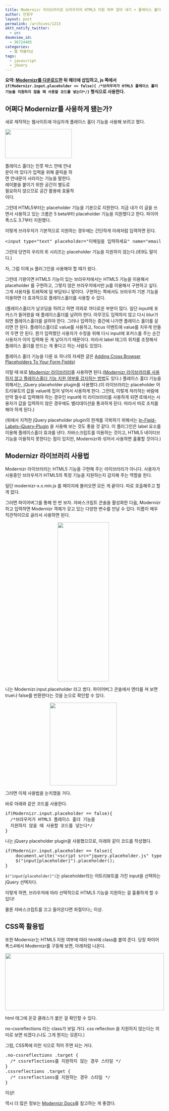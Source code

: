```yaml
---
title: Modernizr 라이브러리로 브라우저의 HTML5 지원 여부 알아 내기 + 플레이스 홀더
author: 안형우
layout: post
permalink: /archives/1213
aktt_notify_twitter:
  - yes
daumview_id:
  - 36724485
categories:
  - 웹 퍼블리싱
tags:
  - javascript
  - jQuery
---
```

**요약: [Modernizr를 다운로드][1]한 뒤 헤더에 삽입하고, js 쪽에서 `if(Modernizr.input.placeholder == false){ /*브라우저가 HTML5 플레이스 홀더 기능을 지원하지 않을 때 사용할 코드를 넣는다*/}` 형식으로 사용한다.**

## 어쩌다 Modernizr를 사용하게 됐는가?

새로 제작하는 웹사이트에 야심차게 플레이스 홀더 기능을 사용해 보려고 했다.

<div style="width: 225px" class="wp-caption aligncenter">
  <img class=" " src="http://mytory.net/uploads/legacy/placeholder/example.jpg" alt="" width="215" height="94" /><p class="wp-caption-text">
    플레이스 홀더는 인풋 박스 안에 안내문이 떠 있다가 입력을 위해 클릭을 하면 안내문이 사라지는 기능을 말한다. 레이블을 붙이기 위한 공간이 별도로 필요하지 않으므로 공간 활용에 효율적이다.
  </p>
</div>

그런데 HTML5부터는 placeholder 기능을 기본으로 지원한다. 지금 내가 이 글을 쓰면서 사용하고 있는 크롬은 5 beta부터 placeholder 기능을 지원했다고 한다. 파이어폭스도 3.7부터 지원했다.

이렇게 브라우저가 기본적으로 지원하는 경우에는 간단하게 아래처럼 입력하면 된다.

<pre>&lt;input type="text" placeholder="이메일을 입력하세요" name="email"/&gt;</pre>

그런데 당연히 우리의 IE 시리즈는 placeholder 기능을 지원하지 않는다.(IE9도 말이다.)

자, 그럼 이제 js 플러그인을 사용해야 할 때가 왔다.

그런데 기왕이면 HTML5 기능이 있는 브라우저에서는 HTML5 기능을 이용해서 placeholder 를 구현하고, 그렇지 않은 브라우저에서만 js를 이용해서 구현하고 싶다. 그게 사용자들 트래픽에 덜 부담되니 말이다. 구현하는 쪽에서도 브라우저 기본 기능을 이용하면 더 효과적으로 플레이스홀더를 사용할 수 있다.

(플레이스홀더가 날코딩을 하려고 하면 의외로 까다로운 부분이 많다. 일단 input에 포커스가 들어왔을 때 플레이스홀더를 날려야 한다. 아무것도 입력하지 않고 다시 blur가 되면 플레이스홀더를 살려야 한다. 그러나 입력하는 중간에 나가면 플레이스 홀더를 살리면 안 된다. 플레이스홀더로 value를 사용하고, focus 이벤트에 value를 지우게 만들어 두면 안 된다. 뭔가 입력했던 사용자가 수정을 위해 다시 input에 포커스를 주는 순간 사용자가 이미 입력해 둔 게 날아가기 때문이다. 따라서 label 태그의 위치를 조정해서 플레이스 홀더를 만드는 게 좋다고 하는 사람도 있었다.

플레이스 홀더 기능을 다룬 또 하나의 자세한 글은 [Adding Cross Browser Placeholders To Your Form Fields][2])

이럴 때 바로 [Modernizr 라이브러리][1]를 사용하면 된다.([Modernizr 라이브러리를 사용하지 않고 플레이스홀더 기능 지원 여부를 감지하는 방법][3]도 있다.) 플레이스 홀더 기능을 위해서는, jQuery placeholder plugin을 사용했다.(이 라이브러리는 placeholder 어트리뷰트의 값을 value에 집어 넣어서 사용하게 한다. 그런데, 이렇게 처리하는 바람에 만약 필수로 입력해야 하는 경우인 input에 이 라이브러리를 사용하게 되면 IE에서는 사용자가 값을 입력하지 않은 경우에도 밸리데이션을 통과하게 된다. 따라서 따로 조치를 해야 하게 된다.)

(위에서 지적한 jQuery placeholder plugin의 한계를 극복하기 위해서는 [In-Field-Labels-jQuery-Plugin][4] 을 사용해 보는 것도 좋을 것 같다. 이 플러그인은 label 요소를 이용해 플레이스홀더 효과를 낸다. 자바스크립트를 이용하는 것이고, HTML5 네이티브 기능을 이용하지 못한다는 점이 있지만, Modernizr와 섞어서 사용하면 훌륭할 것이다.)

## Modernizr 라이브러리 사용법

Modernizr 라이브러리는 HTML5 기능을 구현해 주는 라이브러리가 아니다. 사용자가 사용중인 브라우저가 HTML5의 특정 기능을 지원하는지 감지해 주는 역할을 한다.

일단 modernizr-x.x.min.js 를 페이지에 불러오면 모든 게 끝이다. 따로 호출해주고 할 게 없다.

그러면 파이어버그를 통해 한 번 보자. 자바스크립트 콘솔을 활성화한 다음, Modernizr 하고 입력하면 Modernizr 객체가 갖고 있는 다양한 변수를 만날 수 있다. 이름이 매우 직관적이므로 골라서 사용하면 된다.

<p style="text-align: center;">
  <img class="aligncenter" src="http://mytory.net/uploads/legacy/placeholder/modernizr-firebug.jpg" alt="" width="166" height="512" />
</p>

나는 Modernizr.input.placeholder 라고 썼다. 파이어버그 콘솔에서 엔터를 쳐 보면 true나 false를 반환한다는 것을 눈으로 확인할 수 있다.

<p style="text-align: center;">
  <img class="aligncenter" src="http://mytory.net/uploads/legacy/placeholder/modernizr.placeholder.jpg" alt="" width="216" height="266" />
</p>

그러면 이제 사용법을 눈치챘을 거다.

바로 아래와 같은 코드를 사용한다.

<pre class="brush:js">if(Modernizr.input.placeholder == false){
  /*브라우저가 HTML5 플레이스 홀더 기능을
  지원하지 않을 때 사용할 코드를 넣는다*/
}</pre>

나는 jQuery placeholder plugin을 사용했으므로, 아래와 같이 코드를 작성했다.

<pre class="brush:js">if(Modernizr.input.placeholder == false){
	document.write(&#039;&lt;script src="jquery.placeholder.js" type="text/javascript"&gt;&lt;/script&gt;&#039;);
	$("input[placeholder]").placeholder();
}</pre>

`$("input[placeholder]")`는 placeholder라는 어트리뷰트를 가진 input을 선택하는 jQuery 선택자다.

이렇게 하면, 브라우저에 따라 선택적으로 HTML5 기능을 지원하는 걸 훌륭하게 할 수 있다!

물론 자바스크립트를 끄고 들어온다면 좌절이다;; 이상.

## CSS쪽 활용법

또한 Modernizr는 HTML5 지원 여부에 따라 html에 class를 붙여 준다. 당장 파이어폭스4에서 Modernizr를 구동해 보면, 아래처럼 나온다.

<div style="width: 522px" class="wp-caption aligncenter">
  <img class=" " src="http://mytory.net/uploads/legacy/placeholder/modernizr-html-class.jpg" alt="" width="512" height="184" /><p class="wp-caption-text">
    html 태그에 온갖 클래스가 붙은 걸 확인할 수 있다.
  </p>
</div>

no-cssreflections 라는 class가 보일 거다. css reflection 을 지원하지 않는다는 의미로 보면 되겠다.(나도 그게 뭔지는 모른다.)

그럼, CSS쪽에 이런 식으로 적어 주면 되는 거다.

<pre class="brush:css">.no-cssreflections .target {
  /* cssreflections를 지원하지 않는 경우 스타일 */
}
.cssreflections .target {
  /* cssreflections를 지원하는 경우 스타일 */
}</pre>

이상!

역시 더 많은 정보는 [Modernizr Docs][5]를 참고하는 게 좋겠다.

 [1]: http://www.modernizr.com/
 [2]: http://www.webgeekly.com/tutorials/jquery/creating-a-cross-browser-form-field-placeholder/
 [3]: http://www.cssnewbie.com/cross-browser-support-for-html5-placeholder-text-in-forms/
 [4]: https://github.com/dcneiner/In-Field-Labels-jQuery-Plugin/
 [5]: http://www.modernizr.com/docs/